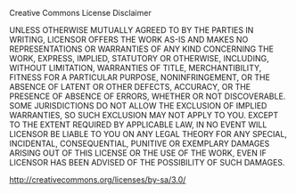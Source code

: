 

Creative Commons License Disclaimer

UNLESS OTHERWISE MUTUALLY AGREED TO BY THE PARTIES IN WRITING, LICENSOR OFFERS THE WORK AS-IS AND MAKES NO 
REPRESENTATIONS OR WARRANTIES OF ANY KIND CONCERNING THE WORK, EXPRESS, IMPLIED, STATUTORY OR OTHERWISE, 
INCLUDING, WITHOUT LIMITATION, WARRANTIES OF TITLE, MERCHANTIBILITY, FITNESS FOR A PARTICULAR PURPOSE, 
NONINFRINGEMENT, OR THE ABSENCE OF LATENT OR OTHER DEFECTS, ACCURACY, OR THE PRESENCE OF ABSENCE OF ERRORS, 
WHETHER OR NOT DISCOVERABLE. SOME JURISDICTIONS DO NOT ALLOW THE EXCLUSION OF IMPLIED WARRANTIES, SO SUCH 
EXCLUSION MAY NOT APPLY TO YOU. EXCEPT TO THE EXTENT REQUIRED BY APPLICABLE LAW, IN NO EVENT WILL LICENSOR 
BE LIABLE TO YOU ON ANY LEGAL THEORY FOR ANY SPECIAL, INCIDENTAL, CONSEQUENTIAL, PUNITIVE OR EXEMPLARY 
DAMAGES ARISING OUT OF THIS LICENSE OR THE USE OF THE WORK, EVEN IF LICENSOR HAS BEEN ADVISED OF THE 
POSSIBILITY OF SUCH DAMAGES.

http://creativecommons.org/licenses/by-sa/3.0/
